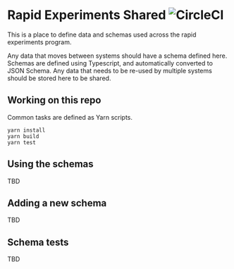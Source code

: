 # Rapid Experiments Shared ![CircleCI](https://img.shields.io/circleci/build/github/mozilla/rapid-experiments-shared)

This is a place to define data and schemas used across the rapid experiments
program.

Any data that moves between systems should have a schema defined here. Schemas
are defined using Typescript, and automatically converted to JSON Schema. Any
data that needs to be re-used by multiple systems should be stored here to be
shared.

## Working on this repo

Common tasks are defined as Yarn scripts.

```shell
yarn install
yarn build
yarn test
```

## Using the schemas

TBD

## Adding a new schema

TBD

## Schema tests

TBD
